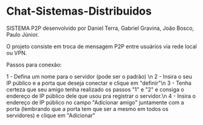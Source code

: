 # Chat-Sistemas-Distribuidos
SISTEMA P2P desenvolvido por Daniel Terra, Gabriel Gravina, João Bosco, Paulo Júnior.

O projeto consiste em troca de mensagem P2P entre usuários via rede local ou VPN.

Passos para conexão:

1 - Defina um nome para o servidor (pode ser o padrão) \n
2 - Insira o seu IP público e a porta que deseja conectar e clique em "definir"\n
3 - Tenha certeza que seu amigo tenha realizado os passos "1" e "2" e consiga o endereço de IP público dele que usou pra registrar o servidor.\n
4 - Insira o endereço de IP público no campo "Adicionar amigo" juntamente com a porta (lembrando que a porta tem que ser a mesmo em todos os servidores) e clique em "Adicionar"